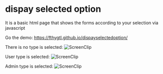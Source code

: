 # dispay selected option

It is a basic html page that shows the forms according to your selection via javascript

Go the demo: https://fthygtl.github.io/dispayselectedoption/

There is no type is selected:
![ScreenClip](https://user-images.githubusercontent.com/70219430/189872659-d3ca5725-9ddf-4fa3-a7f7-67096b39ae71.png)

User type is selected:
![ScreenClip](https://user-images.githubusercontent.com/70219430/189872830-6bbbfde4-5f8b-4487-a024-b2407553fe76.png)

Admin type is selected:
![ScreenClip](https://user-images.githubusercontent.com/70219430/189872975-bf8a19a8-47c8-4bfb-b9da-3f1431be54e6.png)

